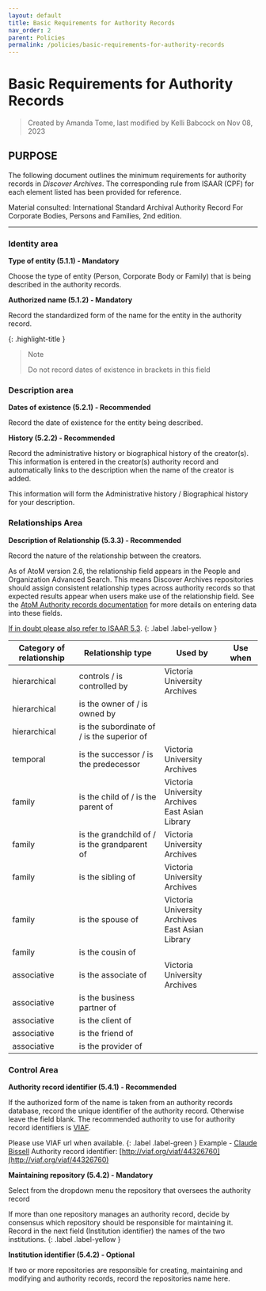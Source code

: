 ```yaml
---
layout: default
title: Basic Requirements for Authority Records
nav_order: 2
parent: Policies
permalink: /policies/basic-requirements-for-authority-records
---
```


# Basic Requirements for Authority Records
> Created by Amanda Tome, last modified by Kelli Babcock on Nov 08, 2023

## PURPOSE
The following document outlines the minimum requirements for authority records in *Discover Archives*. The corresponding rule from ISAAR (CPF) for each element listed has been provided for reference.

Material consulted: International Standard Archival Authority Record For Corporate Bodies, Persons and Families, 2nd edition.

---

### Identity area

**Type of entity (5.1.1) - Mandatory**

Choose the type of entity (Person, Corporate Body or Family) that is being described in the authority records.

**Authorized name (5.1.2) - Mandatory**

Record the standardized form of the name for the entity in the authority record.

{: .highlight-title }
> Note
>
> Do not record dates of existence in brackets in this field

### Description area

**Dates of existence (5.2.1) - Recommended**

Record the date of existence for the entity being described.

**History (5.2.2) - Recommended**

Record the administrative history or biographical history of the creator(s). This information is entered in the creator(s) authority record and automatically links to the description when the name of the creator is added.

This information will form the Administrative history / Biographical history for your description.

### Relationships Area

**Description of Relationship (5.3.3) - Recommended**

Record the nature of the relationship between the creators.

As of AtoM version 2.6, the relationship field appears in the People and Organization Advanced Search. This means Discover Archives repositories should assign consistent relationship types across authority records so that expected results appear when users make use of the relationship field. See the [AtoM Authority records documentation](https://www.accesstomemory.org/en/docs/latest/user-manual/add-edit-content/authority-records/) for more details on entering data into these fields.

[If in doubt please also refer to ISAAR 5.3](https://www.ica.org/sites/default/files/CBPS_Guidelines_ISAAR_Second-edition_EN.pdf).
{: .label .label-yellow }

| **Category of relationship** | **Relationship type**                        | **Used by**                                        | **Use when** |
|------------------------------|----------------------------------------------|----------------------------------------------------|--------------|
| hierarchical                 | controls / is controlled by                  | Victoria University Archives                       |              |
| hierarchical                 | is the owner of / is owned by                |                                                    |              |
| hierarchical                 | is the subordinate of / is the superior of   |                                                    |              |
| temporal                     | is the successor / is the predecessor        | Victoria University Archives                       |              |
| family                       | is the child of / is the parent of           | Victoria University Archives<br>East Asian Library |              |
| family                       | is the grandchild of / is the grandparent of | Victoria University Archives                       |              |
| family                       | is the sibling of                            | Victoria University Archives                       |              |
| family                       | is the spouse of                             | Victoria University Archives<br>East Asian Library |              |
| family                       | is the cousin of                             |                                                    |              |
| associative                  | is the associate of                          | Victoria University Archives                       |              |
| associative                  | is the business partner of                   |                                                    |              |
| associative                  | is the client of                             |                                                    |              |
| associative                  | is the friend of                             |                                                    |              |
| associative                  | is the provider of                           |                                                    |              |

### Control Area

**Authority record identifier (5.4.1) - Recommended**

If the authorized form of the name is taken from an authority records database, record the unique identifier of the authority record. Otherwise leave the field blank. The recommended authority to use for authority record identifiers is [VIAF](https://viaf.org/).

Please use VIAF url when available.
{: .label .label-green }
Example - [Claude Bissell](https://discoverarchives.library.utoronto.ca/index.php/bissell-claude-3)
Authority record identifier: [http://viaf.org/viaf/44326760](http://viaf.org/viaf/44326760)

**Maintaining repository (5.4.2) - Mandatory**

Select from the dropdown menu the repository that oversees the authority record

If more than one repository manages an authority record, decide by consensus which repository should be responsible for maintaining it. Record in the next field (Institution identifier) the names of the two institutions.
{: .label .label-yellow }

**Institution identifier (5.4.2) - Optional**

If two or more repositories are responsible for creating, maintaining and modifying and authority records, record the repositories name here.